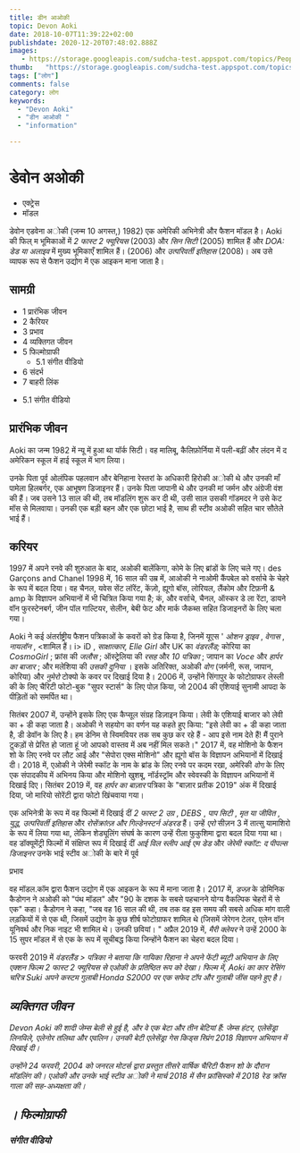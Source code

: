 ```yaml
---
title: डीन आओकी 
topic: Devon Aoki
date: 2018-10-07T11:39:22+02:00
publishdate: 2020-12-20T07:48:02.888Z
images: 
   - https://storage.googleapis.com/sudcha-test.appspot.com/topics/People/devon_aoki/1.jpeg
thumb:   "https://storage.googleapis.com/sudcha-test.appspot.com/topics/People/devon_aoki/thumb.jpeg"
tags: ["लोग"]
comments: false
category: लोग
keywords: 
  - "Devon Aoki"
  - "डीन आओकी "
  - "information"

---
```

<h1> डेवोन अओकी </h1> <p> </p> <ul> <li> एक्ट्रेस </li> <li> मॉडल </li> </ul> <p> डेवोन एडवेना अोकी (जन्म 10 अगस्त,) 1982) एक अमेरिकी अभिनेत्री और फैशन मॉडल है। Aoki की फिल् म भूमिकाओं में <i> 2 फास्ट 2 फ्यूरियस </i> (2003) और <i> सिन सिटी </i> (2005) शामिल हैं और <i> DOA: डेड या अलाइव </i> में मुख्य भूमिकाएँ शामिल हैं। (2006) और <i> उत्परिवर्ती इतिहास </i> (2008)। अब उसे व्यापक रूप से फैशन उद्योग में एक आइकन माना जाता है। </p> <h2> सामग्री </h2> <ul> <li> 1 प्रारंभिक जीवन </li> <li> 2 कैरियर </li> <li> 3 प्रभाव </li> <li> 4 व्यक्तिगत जीवन </li> <li> 5 फिल्मोग्राफी <ul> <li> 5.1 संगीत वीडियो </li> </ul> </li> <li> 6 संदर्भ </li> <li> 7 बाहरी लिंक </li> </ul> <ul> <li> 5.1 संगीत वीडियो </li> </ul> <h2> प्रारंभिक जीवन </h2> <p> Aoki का जन्म 1982 में न्यू में हुआ था यॉर्क सिटी। वह मालिबू, कैलिफ़ोर्निया में पली-बढ़ीं और लंदन में द अमेरिकन स्कूल में हाई स्कूल में भाग लिया। </p> <p> उनके पिता पूर्व ओलंपिक पहलवान और बेनिहाना रेस्तरां के अधिकारी हिरोकी अोकी थे और उनकी माँ पामेला हिलबर्गर, एक आभूषण डिजाइनर हैं। उनके पिता जापानी थे और उनकी मां जर्मन और अंग्रेजी वंश की हैं। जब उसने 13 साल की थी, तब मॉडलिंग शुरू कर दी थी, उसी साल उसकी गॉडमदर ने उसे केट मॉस से मिलवाया। उनकी एक बड़ी बहन और एक छोटा भाई है, साथ ही स्टीव अओकी सहित चार सौतेले भाई हैं। </p> <h2> करियर </h2> <p> 1997 में अपने रनवे की शुरुआत के बाद, अओकी बालेंकिगा, कोमे के लिए ब्रांडों के लिए चले गए। des Garçons and Chanel 1998 में, 16 साल की उम्र में, आओकी ने नाओमी कैंपबेल को वर्साचे के चेहरे के रूप में बदल दिया। वह चैनल, यवेस सेंट लॉरेंट, केंज़ो, ह्यूगो बॉस, लोरियल, लैंकोम और टिफ़नी & amp के विज्ञापन अभियानों में भी चित्रित किया गया है; कं, और वर्साचे, चैनल, ऑस्कर डे ला रेंटा, डायने वॉन फुरस्टेनबर्ग, जीन पॉल गाल्टियर, सेलीन, बेबी फेट और मार्क जैकब्स सहित डिजाइनरों के लिए चला गया। </p> <p> Aoki ने कई अंतर्राष्ट्रीय फैशन पत्रिकाओं के कवरों को ग्रेड किया है, जिनमें यूएस '<i> ओशन ड्राइव </i>, <i> वेगास </i>, <i> नायलॉन </i>, <शामिल हैं। i> iD </i>, <i> साक्षात्कार, Elle Girl </i> और UK का <i> वंडरलैंड; </i> कोरिया का <i> CosmoGirl </i>; फ्रांस की <i> जलौस </i>; ऑस्ट्रेलिया की <i> रसह </i> और <i> 10 पत्रिका </i>; जापान का <i> Voce </i> और <i> हार्पर का बाजार </i>; और मलेशिया की <i> उसकी दुनिया </i>। इसके अतिरिक्त, अओकी <i> वोग </i> (जर्मनी, रूस, जापान, कोरिया) और <i> नुमेरो </i> टोक्यो के कवर पर दिखाई दिया है। 2006 में, उन्होंने सिंगापुर के फोटोग्राफर लेस्ली की के लिए चैरिटी फोटो-बुक "सुपर स्टार्स" के लिए पोज़ किया, जो 2004 की एशियाई सुनामी आपदा के पीड़ितों को समर्पित था। </p> <p> सितंबर 2007 में, उन्होंने इसके लिए एक कैप्सूल संग्रह डिज़ाइन किया। लेवी के एशियाई बाजार को लेवी का + डी कहा जाता है। अओकी ने सहयोग का वर्णन यह कहते हुए किया: "इसे लेवी का + डी कहा जाता है, डी डेवॉन के लिए है। हम डेनिम से स्विमवियर तक सब कुछ कर रहे हैं - आप इसे नाम देते हैं! मैं पुराने टुकड़ों से प्रेरित हो जाता हूं जो आपको वास्तव में अब नहीं मिल सकते।" 2017 में, वह मोशिनो के फैशन शो के लिए रनवे पर लौट आई और "सेपोरा एक्स मोशिनो" और ह्यूगो बॉस के विज्ञापन अभियानों में दिखाई दी। 2018 में, एओकी ने जेरेमी स्कॉट के नाम के ब्रांड के लिए रनवे पर कदम रखा, अमेरिकी <i> वोग </i> के लिए एक संपादकीय में अभिनय किया और मोशिनो खुशबू, नॉर्डस्ट्रॉम और स्वेवस्की के विज्ञापन अभियानों में दिखाई दिए। सितंबर 2019 में, वह <i> हार्पर का बाज़ार </i> पत्रिका के "बाज़ार प्रतीक 2019" अंक में दिखाई दिया, जो मारियो सोरेंटी द्वारा फोटो खिंचवाया गया। </p> <p> एक अभिनेत्री के रूप में वह फिल्मों में दिखाई दीं <i> 2 फास्ट 2 उग्र </i>, <i> DEBS </i>, <i> पाप सिटी </i>, <i> मृत या जीवित </i>, <i> युद्ध, </i> <i> उत्परिवर्ती इतिहास </i> और <i> रोसेंक्रांत्ज़ और गिल्डेनस्टर्न अंडरड </i> हैं। उन्हें <i> एरो </i> सीज़न 3 में तात्सु यामाशिरो के रूप में लिया गया था, लेकिन शेड्यूलिंग संघर्ष के कारण उन्हें रीला फुकुशिमा द्वारा बदल दिया गया था। वह डॉक्यूमेंट्री फिल्मों में संक्षिप्त रूप में दिखाई दीं <i> आई विल स्लीप आई एम डेड </i> और <i> जेरेमी स्कॉट: द पीपल्स डिजाइनर </i> उनके भाई स्टीव अोकी के बारे में पूर्व </p> <h2। > प्रभाव </h2> <p> वह मॉडल.कॉम द्वारा फैशन उद्योग में एक आइकन के रूप में माना जाता है। 2017 में, <i> डज्ज़ </i> के डोमिनिक कैडोगन ने अओकी को "पंथ मॉडल" और "90 के दशक के सबसे पहचानने योग्य वैकल्पिक चेहरों में से एक" कहा। कैडोगन ने कहा, "जब वह 16 साल की थी, तब तक वह इस समय की सबसे अधिक मांग वाली लड़कियों में से एक थी, जिसमें उद्योग के कुछ शीर्ष फोटोग्राफर शामिल थे (जिसमें जेरेगन टेलर, एलेन वॉन यूनिवर्थ और निक नाइट भी शामिल थे। उनकी छवियां। " अप्रैल 2019 में, <i> मैरी क्लेयर </i> ने उन्हें 2000 के 15 सुपर मॉडल में से एक के रूप में सूचीबद्ध किया जिन्होंने फैशन का चेहरा बदल दिया। </p> <p> फरवरी 2019 में <i> वंडरलैंड </>> पत्रिका ने बताया कि गायिका रिहाना ने अपने फेंटी ब्यूटी अभियान के लिए एक्शन फिल्म <i> 2 फास्ट 2 फ्यूरियस </i> से एओकी के प्रतिष्ठित रूप को देखा। फिल्म में, Aoki का कार रेसिंग चरित्र Suki अपने कस्टम गुलाबी Honda S2000 पर एक सफेद टॉप और गुलाबी जींस पहने हुए है। </p> <h2> व्यक्तिगत जीवन </h2> <p> Devon Aoki की शादी जेम्स बेली से हुई है, और वे एक बेटा और तीन बेटियां हैं: जेम्स हंटर, एलेसेंड्रा लिनविले, एलेनोर तलिथा और एवलिन। उनकी बेटी एलेसेंड्रा गेस किड्स स्प्रिंग 2018 विज्ञापन अभियान में दिखाई दी। </p> <p> उन्होंने 24 फरवरी, 2004 को जनरल मोटर्स द्वारा प्रस्तुत तीसरे वार्षिक चैरिटी फैशन शो के दौरान मॉडलिंग की। एओकी और उनके भाई स्टीव अोकी ने मार्च 2018 में सैन फ्रांसिस्को में 2018 रेड क्रॉस गाला की सह-अध्यक्षता की। </p> <h2>। फिल्मोग्राफी </h2> <h3> संगीत वीडियो </h3> 